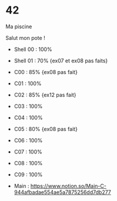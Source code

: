 # 42
Ma piscine

Salut mon pote !

* Shell 00 : 100%
* Shell 01 : 70% {ex07 et ex08 pas faits}
* C00 : 85% {ex08 pas fait}
* C01 : 100%
* C02 : 85% {ex12 pas fait}
* C03 : 100%
* C04 : 100%
* C05 : 80% {ex08 pas fait}
* C06 : 100%
* C07 : 100%
* C08 : 100%
* C09 : 100%

* Main : https://www.notion.so/Main-C-944afbadae554ae5a7875256dd7db277
